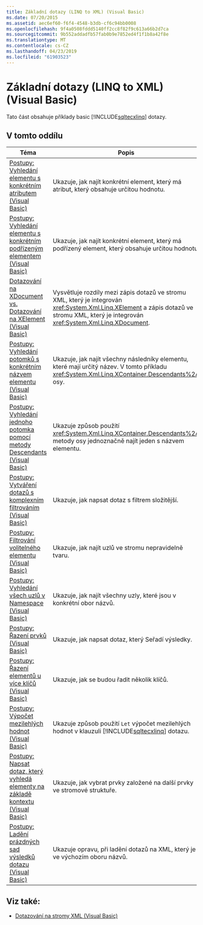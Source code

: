 ```yaml
---
title: Základní dotazy (LINQ to XML) (Visual Basic)
ms.date: 07/20/2015
ms.assetid: aec6ef60-f6f4-4548-b3db-cf6c94bb0008
ms.openlocfilehash: 9f4a0508fddd5140ff2cc8f82f9c613a66b2d7ca
ms.sourcegitcommit: 9b552addadfb57fab0b9e7852ed4f1f1b8a42f8e
ms.translationtype: MT
ms.contentlocale: cs-CZ
ms.lasthandoff: 04/23/2019
ms.locfileid: "61903523"
---
```

# <a name="basic-queries-linq-to-xml-visual-basic"></a>Základní dotazy (LINQ to XML) (Visual Basic)
Tato část obsahuje příklady basic [!INCLUDE[sqltecxlinq](~/includes/sqltecxlinq-md.md)] dotazy.  
  
## <a name="in-this-section"></a>V tomto oddílu  
  
|Téma|Popis|  
|-----------|-----------------|  
|[Postupy: Vyhledání elementu s konkrétním atributem (Visual Basic)](../../../../visual-basic/programming-guide/concepts/linq/how-to-find-an-element-with-a-specific-attribute.md)|Ukazuje, jak najít konkrétní element, který má atribut, který obsahuje určitou hodnotu.|  
|[Postupy: Vyhledání elementu s konkrétním podřízeným elementem (Visual Basic)](../../../../visual-basic/programming-guide/concepts/linq/how-to-find-an-element-with-a-specific-child-element.md)|Ukazuje, jak najít konkrétní element, který má podřízený element, který obsahuje určitou hodnotu.|  
|[Dotazování na XDocument vs. Dotazování na XElement (Visual Basic)](../../../../visual-basic/programming-guide/concepts/linq/querying-an-xdocument-vs-querying-an-xelement.md)|Vysvětluje rozdíly mezi zápis dotazů ve stromu XML, který je integrován <xref:System.Xml.Linq.XElement> a zápis dotazů ve stromu XML, který je integrován <xref:System.Xml.Linq.XDocument>.|  
|[Postupy: Vyhledání potomků s konkrétním názvem elementu (Visual Basic)](../../../../visual-basic/programming-guide/concepts/linq/how-to-find-descendants-with-a-specific-element-name.md)|Ukazuje, jak najít všechny následníky elementu, které mají určitý název. V tomto příkladu <xref:System.Xml.Linq.XContainer.Descendants%2A> osy.|  
|[Postupy: Vyhledání jednoho potomka pomocí metody Descendants (Visual Basic)](../../../../visual-basic/programming-guide/concepts/linq/how-to-find-a-single-descendant-using-the-descendants-method.md)|Ukazuje způsob použití <xref:System.Xml.Linq.XContainer.Descendants%2A> metody osy jednoznačně najít jeden s názvem elementu.|  
|[Postupy: Vytváření dotazů s komplexním filtrováním (Visual Basic)](../../../../visual-basic/programming-guide/concepts/linq/how-to-write-queries-with-complex-filtering.md)|Ukazuje, jak napsat dotaz s filtrem složitější.|  
|[Postupy: Filtrování volitelného elementu (Visual Basic)](../../../../visual-basic/programming-guide/concepts/linq/how-to-filter-on-an-optional-element.md)|Ukazuje, jak najít uzlů ve stromu nepravidelně tvaru.|  
|[Postupy: Vyhledání všech uzlů v Namespace (Visual Basic)](../../../../visual-basic/programming-guide/concepts/linq/how-to-find-all-nodes-in-a-namespace.md)|Ukazuje, jak najít všechny uzly, které jsou v konkrétní obor názvů.|  
|[Postupy: Řazení prvků (Visual Basic)](../../../../visual-basic/programming-guide/concepts/linq/how-to-sort-elements.md)|Ukazuje, jak napsat dotaz, který Seřadí výsledky.|  
|[Postupy: Řazení elementů u více klíčů (Visual Basic)](../../../../visual-basic/programming-guide/concepts/linq/how-to-sort-elements-on-multiple-keys.md)|Ukazuje, jak se budou řadit několik klíčů.|  
|[Postupy: Výpočet mezilehlých hodnot (Visual Basic)](../../../../visual-basic/programming-guide/concepts/linq/how-to-calculate-intermediate-values.md)|Ukazuje způsob použití `Let` výpočet mezilehlých hodnot v klauzuli [!INCLUDE[sqltecxlinq](~/includes/sqltecxlinq-md.md)] dotazu.|  
|[Postupy: Napsat dotaz, který vyhledá elementy na základě kontextu (Visual Basic)](../../../../visual-basic/programming-guide/concepts/linq/how-to-write-a-query-that-finds-elements-based-on-context.md)|Ukazuje, jak vybrat prvky založené na další prvky ve stromové struktuře.|  
|[Postupy: Ladění prázdných sad výsledků dotazu (Visual Basic)](../../../../visual-basic/programming-guide/concepts/linq/how-to-debug-empty-query-results-sets.md)|Ukazuje opravu, při ladění dotazů na XML, který je ve výchozím oboru názvů.|  
  
## <a name="see-also"></a>Viz také:

- [Dotazování na stromy XML (Visual Basic)](../../../../visual-basic/programming-guide/concepts/linq/querying-xml-trees.md)
